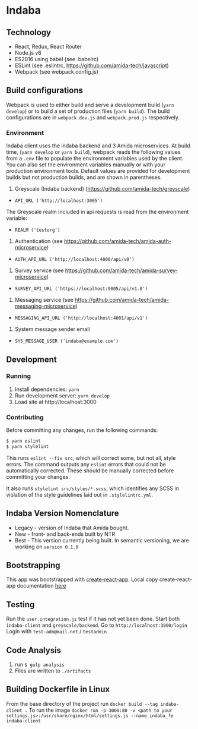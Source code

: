 # Indaba

## Technology
- React, Redux, React Router
- Node.js v6
- ES2016 using babel (see .babelrc)
- ESLint (see .eslintrc, https://github.com/amida-tech/javascript)
- Webpack (see webpack.config.js)


## Build configurations
Webpack is used to either build and serve a development build (`yarn develop`) or to build a set of production files (`yarn build`). The build configurations are in `webpack.dev.js` and `webpack.prod.js` respectively.

### Environment
Indaba client uses the indaba backend and 3 Amida microservices.
At build time, (`yarn develop` or `yarn build`), webpack reads the following values from a `.env` file to populate the environment variables used by the client. You can also set the environment variables manually or with your production environment tools. Default values are provided for development builds but not production builds, and are shown in parentheses.

1. Greyscale (Indaba backend) (https://github.com/amida-tech/greyscale)
 - `API_URL ('http://localhost:3005')`

 The Greyscale realm included in api requests is read from the environment variable:
 - `REALM ('testorg')`
1. Authentication (see https://github.com/amida-tech/amida-auth-microservice)
 - `AUTH_API_URL ('http://localhost:4000/api/v0')`
1. Survey service (see https://github.com/amida-tech/amida-survey-microservice)
 - `SURVEY_API_URL ('https://localhost:9005/api/v1.0')`
1. Messaging service (see https://github.com/amida-tech/amida-messaging-microservice)
 - `MESSAGING_API_URL ('http://localhost:4001/api/v1')`
1. System message sender email
 - `SYS_MESSAGE_USER ('indaba@example.com')`

## Development

### Running
1. Install dependencies: `yarn`
2. Run development server: `yarn develop`
3. Load site at http://localhost:3000

### Contributing
Before committing any changes, run the following commands:
```sh
$ yarn eslint
$ yarn stylelint
```
This runs `eslint --fix src`, which will correct some, but not all, style errors.
The command outputs any `eslint` errors that could not be automatically corrected.
These should be manually corrected before committing your changes.

It also runs `stylelint src/styles/*.scss`, which identifies any SCSS in violation
of the style guidelines laid out in `.stylelintrc.yml`.

## Indaba Version Nomenclature
- Legacy - version of Indaba that Amida bought.
- New - front- and back-ends built by NTR
- Best - This version currently being built.  In semantic versioning, we are working on `version 0.1.0`

## Bootstrapping
This app was bootstrapped with [create-react-app](https://github.com/facebookincubator/create-react-app).
Local copy create-react-app documentation [here](bootstrap.README.md)

## Testing
Run the `user.integration.js` test if it has not yet been done.
Start both `indaba-client` and `greyscale/backend`.
Go to `http://localhost:3000/login`
Login with `test-adm@mail.net` / `testadmin`

## Code Analysis
1. run `$ gulp analysis`
2. Files are written to `./artifacts`

## Building Dockerfile in Linux
From the base directory of the project run `docker build --tag indaba-client .`
To run the image `docker run -p 3000:80 -v <path to your settings.js>:/usr/share/nginx/html/settings.js --name indaba_fe indaba-client`
